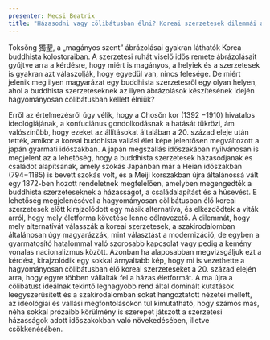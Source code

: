```yaml
---
presenter: Mecsi Beatrix
title: "Házasodni vagy cölibátusban élni? Koreai szerzetesek dilemmái a 20. század elejétől napjainkig"
---
```


Toksŏng 獨聖, a „magányos szent” ábrázolásai gyakran láthatók Korea buddhista kolostoraiban. A szerzetesi ruhát viselő idős remete ábrázolásait gyűjtve arra a kérdésre, hogy miért is magányos, a helyiek és a szerzetesek is gyakran azt válaszolják, hogy egyedül van, nincs felesége. De miért jelenik meg ilyen magyarázat egy buddhista szerzetesről egy olyan helyen, ahol a buddhista szerzeteseknek az ilyen ábrázolások készítésének idején hagyományosan cölibátusban kellett élniük?

Erről az értelmezésről úgy vélik, hogy a Chosŏn kor (1392 −1910) hivatalos ideológiájának, a konfuciánus gondolkodásnak a hatását tükrözi, ám valószínűbb, hogy ezeket az állításokat általában a 20. század eleje után tették, amikor a koreai buddhista vallási élet képe jelentősen megváltozott a japán gyarmati időszakban. A japán megszállás időszakában nyilvánosan is megjelent az a lehetőség, hogy a buddhista szerzetesek házasodjanak és családot alapítsanak, amely szokás Japánban már a Heian időszakban (794−1185) is bevett szokás volt, és a Meiji korszakban újra általánossá vált egy 1872-ben hozott rendeletnek megfelelően, amelyben megengedték a buddhista szerzeteseknek a házasságot, a családalapítást és a húsevést. E lehetőség megjelenésével a hagyományosan cölibátusban élő koreai szerzetesek előtt kirajzolódott egy másik alternatíva, és elkezdődtek a viták arról, hogy mely életforma követése lenne célravezető. A dilemmát, hogy mely alternatívát válasszák a koreai szerzetesek, a szakirodalomban általánosan úgy magyarázzák, mint választást a modernizáció, de egyben a gyarmatosító hatalommal való szorosabb kapcsolat vagy pedig a kemény vonalas nacionalizmus között. Azonban ha alaposabban megvizsgáljuk ezt a kérdést, kirajzolódik egy sokkal árnyaltabb kép, hogy mi is vezethette a hagyományosan cölibátusban élő koreai szerzeteseket a 20. század elején arra, hogy egyre többen vállalták fel a házas életformát. A ma újra a cölibátust ideálnak tekintő legnagyobb rend által dominált kutatások leegyszerűsített és a szakirodalomban sokat hangoztatott nézetei mellett, az ideológiai és vallási megfontolásokon túl kimutatható, hogy számos más, néha sokkal prózaibb körülmény is szerepet játszott a szerzetesi házasságok adott időszakokban való növekedésében, illetve csökkenésében.
